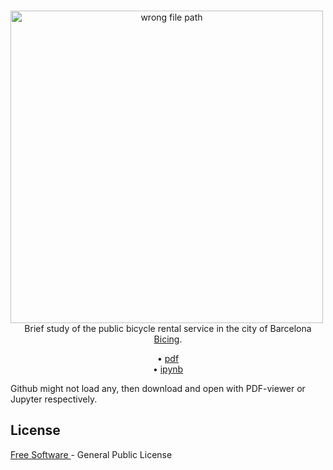 <p align="center">
  <br>
  <a href="https://github.com/juanMarinero/bicingBarcelona/blob/master/main.ipynb"><img align="center" style="width:500px;padding-right:15px;" src="https://www.bicing.barcelona/sites/default/files/2019-01/est.JPG" alt="wrong file path"></a><br>
  Brief study of the public bicycle rental service in the city of Barcelona <a href="https://www.bicing.barcelona/es">Bicing</a>.
</p>

<p align="center">
  • <a href="https://raw.githubusercontent.com/juanMarinero/bicingBarcelona/master/main.pdf">pdf</a><br>
  • <a href="https://github.com/juanMarinero/bicingBarcelona/blob/master/main.ipynb">ipynb</a>
</p>

Github might not load any, then download and open with PDF-viewer or Jupyter respectively.

## License

<a href="https://www.fsf.org/">Free Software </a> - General Public License
